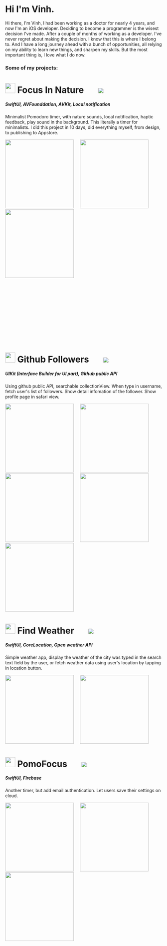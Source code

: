# Hi I'm Vinh.

Hi there, I'm Vinh, I had been working as a doctor for nearly 4 years, and now I'm an iOS developer. Deciding to become a programmer is the wisest decision I've made. 
After a couple of months of working as a developer. I've never regret about making the decision. I know that this is where I belong to. And I have a long journey ahead with a bunch of opportunities, all relying on my ability to learn new things, and sharpen my skills. But the most important thing is, I love what I do now.

### Some of my projects:

# <img src="Images/icon_60pt@3x.png" width="32" >  Focus In Nature   &nbsp;&nbsp;&nbsp;&nbsp;&nbsp;  <a href="https://apps.apple.com/app/id1600222896"><img src="Images/download.svg"></a>

##### SwiftUI, AVFounddation, AVKit, Local notification

Minimalist Pomodoro timer, with nature sounds, local notification, haptic feedback, play sound in the background. This literally a timer for minimalists.
I did this project in 10 days, did everything myself, from design, to publishing to Appstore.  

<img src="Images/focusInNature/focusInNatureGreen_iphone12black_portrait.png" width="220" >&nbsp;&nbsp;&nbsp;&nbsp;&nbsp;<img src="Images/focusInNature/setting.png" width="220" >&nbsp;&nbsp;&nbsp;<img src="Images/focusInNature/screen.gif" width="220" style="margin-bottom: 200px;" >



# <img src="Images/githubFollower-iphone12mockup/Icon@2x.png" width="32" >  Github Followers  &nbsp;&nbsp;&nbsp;&nbsp;&nbsp; <a href="https://github.com/drvinhhoang/GIthubFollower"><img src="Images/github.svg"></a>

##### UIKit (Interface Builder for UI part), Github public API

Using github public API, searchable collectionView. When type in username, fetch user's list of followers. Show detail infomation of the follower. Show profile page in safari view.


<img src="Images/githubFollower-iphone12mockup/searchview.png" width="220" >&nbsp;&nbsp;&nbsp;&nbsp;&nbsp;<img src="Images/githubFollower-iphone12mockup/listview.png/" width="220" >
<img src="Images/githubFollower-iphone12mockup/detailview.png" width="220" >&nbsp;&nbsp;&nbsp;&nbsp;&nbsp;<img src="Images/githubFollower-iphone12mockup/safariviewa.png" width="220" >
<img src="Images/githubFollower-iphone12mockup/screen.gif" width="220" >


# <img src="Images/findWeatherIcon.png" width="32" >  Find Weather  &nbsp;&nbsp;&nbsp;&nbsp;&nbsp;  <a href="https://github.com/drvinhhoang/FindWeather"><img src="Images/github.svg"></a>
##### SwiftUI, CoreLocation, Open weather API

Simple weather app, display the weather of the city was typed in the search text field by the user, or fetch weather data using user's location by tapping in location button.

<img src="Images/findWeather/findWeatherScreen_iphone12black_portrait.png" width="220" >&nbsp;&nbsp;&nbsp;&nbsp;&nbsp;<img src="Images/findWeather/findWeatherGift.gif" width="220" >





# <img src="Images/PomoFocus/icon_40pt.png" width="32" >  PomoFocus  &nbsp;&nbsp;&nbsp;&nbsp;&nbsp; <a href="https://github.com/drvinhhoang/PomoFocus"><img src="Images/github.svg"></a>
##### SwiftUI, Firebase

Another timer, but add email authentication. Let users save their settings on cloud.

<img src="Images/PomoFocus/mainscreen.png" width="220" >&nbsp;&nbsp;&nbsp;&nbsp;&nbsp;<img src="Images/PomoFocus/signIn.png" width="220" >&nbsp;&nbsp;&nbsp;&nbsp;&nbsp;<img src="Images/PomoFocus/loggedIn.png" width="220" >



